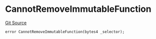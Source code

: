 # CannotRemoveImmutableFunction
[Git Source](https://github.com/thrackle-io/Tron/blob/8687bd810e678d8633ed877521d2c463c1677949/src/economic/ruleProcessor/nontagged/TaggedRuleProcessorDiamondLib.sol)


```solidity
error CannotRemoveImmutableFunction(bytes4 _selector);
```

